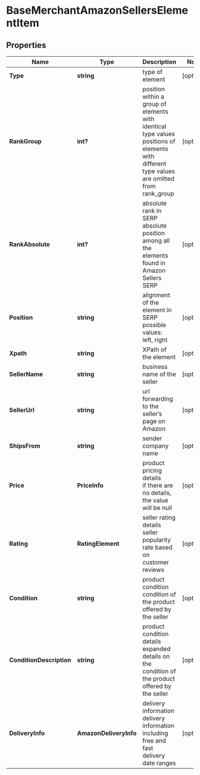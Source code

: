 # BaseMerchantAmazonSellersElementItem


## Properties

| Name | Type | Description | Notes |
|------------ | ------------- | ------------- | -------------|
**Type** | **string** | type of element |[optional]|
**RankGroup** | **int?** | position within a group of elements with identical type values<br>positions of elements with different type values are omitted from rank_group |[optional]|
**RankAbsolute** | **int?** | absolute rank in SERP<br>absolute position among all the elements found in Amazon Sellers SERP |[optional]|
**Position** | **string** | alignment of the element in SERP<br>possible values:<br>left, right |[optional]|
**Xpath** | **string** | XPath of the element |[optional]|
**SellerName** | **string** | business name of the seller |[optional]|
**SellerUrl** | **string** | url forwarding to the seller’s page on Amazon |[optional]|
**ShipsFrom** | **string** | sender company name |[optional]|
**Price** | **PriceInfo** | product pricing details<br>if there are no details, the value will be null |[optional]|
**Rating** | **RatingElement** | seller rating details<br>seller popularity rate based on customer reviews |[optional]|
**Condition** | **string** | product condition<br>condition of the product offered by the seller |[optional]|
**ConditionDescription** | **string** | product condition details<br>expanded details on the condition of the product offered by the seller |[optional]|
**DeliveryInfo** | **AmazonDeliveryInfo** | delivery information<br>delivery information including free and fast delivery date ranges |[optional]|